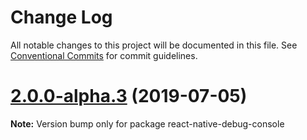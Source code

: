 # Change Log

All notable changes to this project will be documented in this file.
See [Conventional Commits](https://conventionalcommits.org) for commit guidelines.

# [2.0.0-alpha.3](https://github.com/morten-olsen/react-native-debug-console/compare/v2.0.0-alpha.2...v2.0.0-alpha.3) (2019-07-05)

**Note:** Version bump only for package react-native-debug-console
